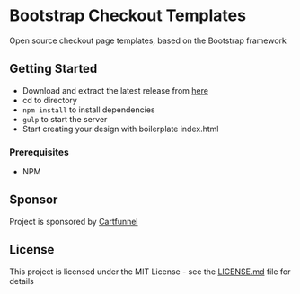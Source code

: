 # Bootstrap Checkout Templates
Open source checkout page templates, based on the Bootstrap framework

## Getting Started

* Download and extract the latest release from [here](https://github.com/geetfun/bootstrap-checkout-templates/releases)
* cd to directory
* `npm install` to install dependencies
* `gulp` to start the server
* Start creating your design with boilerplate index.html

### Prerequisites

* NPM

## Sponsor

Project is sponsored by [Cartfunnel](https://cartfunnel.com)

## License

This project is licensed under the MIT License - see the [LICENSE.md](LICENSE.md) file for details